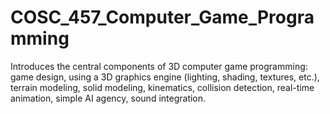 # COSC_457_Computer_Game_Programming
Introduces the central components of 3D computer game programming: game design, using a 3D graphics engine (lighting, shading, textures, etc.), terrain modeling, solid modeling, kinematics, collision detection, real-time animation, simple AI agency, sound integration.
